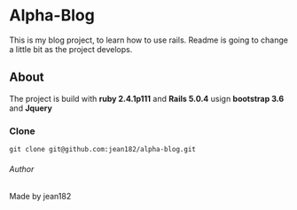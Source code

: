 # Alpha-Blog

This is my blog project, to learn how to use rails.
Readme is going to change a little bit as the project develops.
## About
The project is build with **ruby 2.4.1p111** and **Rails 5.0.4** usign **bootstrap 3.6** and **Jquery**

### Clone
```
git clone git@github.com:jean182/alpha-blog.git
```

###### Author
Made by jean182
